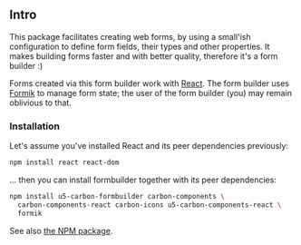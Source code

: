 ## Intro

This package facilitates creating web forms, by using a small'ish configuration to define form fields, their types and other properties. It makes building forms faster and with  better quality, therefore it's a form builder :)

Forms created via this form builder work with [React](https://reactjs.org/).
The form builder uses [Formik](https://www.npmjs.com/package/formik) to manage form state; the user of the form builder (you) may remain oblivious to that.


### Installation

Let's assume you've installed React and its peer dependencies previously:

```bash static
npm install react react-dom
```

... then you can install formbuilder together with its peer dependencies:

```bash static
npm install u5-carbon-formbuilder carbon-components \
  carbon-components-react carbon-icons u5-carbon-components-react \
  formik
```

See also [the NPM package](https://www.npmjs.com/package/u5-carbon-formbuilder).
